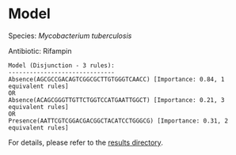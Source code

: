 
# Model

Species: *Mycobacterium tuberculosis*

Antibiotic: Rifampin

```
Model (Disjunction - 3 rules):
------------------------------
Absence(AGCGCCGACAGTCGGCGCTTGTGGGTCAACC) [Importance: 0.84, 1 equivalent rules]
OR
Absence(ACAGCGGGTTGTTCTGGTCCATGAATTGGCT) [Importance: 0.21, 3 equivalent rules]
OR
Presence(AATTCGTCGGACGACGGCTACATCCTGGGCG) [Importance: 0.31, 2 equivalent rules]

```

For details, please refer to the [results directory](../../../../../results/scm_b/mycobacterium%20tuberculosis/rifampin/repeat_5/).

